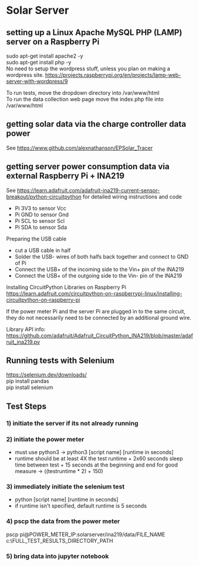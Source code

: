 # Solar Server

## setting up a Linux Apache MySQL PHP (LAMP) server on a Raspberry Pi
sudo apt-get install apache2 -y<br>
sudo apt-get install php -y<br>
No need to setup the wordpress stuff, unless you plan on making a wordpress site.
https://projects.raspberrypi.org/en/projects/lamp-web-server-with-wordpress/9

To run tests, move the dropdown directory into /var/www/html<br>
To run the data collection web page move the index.php file into /var/www/html

## getting solar data via the charge controller data power
See https://www.github.com/alexnathanson/EPSolar_Tracer

## getting server power consumption data via external Raspberry Pi + INA219
See https://learn.adafruit.com/adafruit-ina219-current-sensor-breakout/python-circuitpython for detailed wiring instructions and code

* Pi 3V3 to sensor Vcc
* Pi GND to sensor Gnd
* Pi SCL to sensor Scl
* Pi SDA to sensor Sda

Preparing the USB cable
* cut a USB cable in half
* Solder the USB- wires of both halfs back together and connect to GND of Pi<br>
* Connect the USB+ of the incoming side to the Vin+ pin of the INA219
* Connect the USB+ of the outgoing side to the Vin- pin of the INA219

Installing CircuitPython Libraries on Raspberry Pi
https://learn.adafruit.com/circuitpython-on-raspberrypi-linux/installing-circuitpython-on-raspberry-pi

If the power meter Pi and the server Pi are plugged in to the same circuit, they do not necessarily need to be connected by an additional ground wire.

Library API info: https://github.com/adafruit/Adafruit_CircuitPython_INA219/blob/master/adafruit_ina219.py

## Running tests with Selenium 
https://selenium.dev/downloads/<br>
pip install pandas<br>
pip install selenium

## Test Steps
### 1) initiate the server if its not already running
### 2) initiate the power meter
* must use python3 -> python3 [script name] [runtime in seconds]
* runtime should be at least 4X the test runtime + 2x60 seconds sleep time between test + 15 seconds at the beginning and end for good measure -> ((testruntime * 2) + 150)
### 3) immediately initiate the selenium test
* python [script name] [runtime in seconds]
* if runtime isn't specified, default runtime is 5 seconds

### 4) pscp the data from the power meter
pscp pi@POWER_METER_IP:solarserver/ina219/data/FILE_NAME c:\FULL_TEST_RESULTS_DIRECTORY_PATH
### 5) bring data into jupyter notebook
